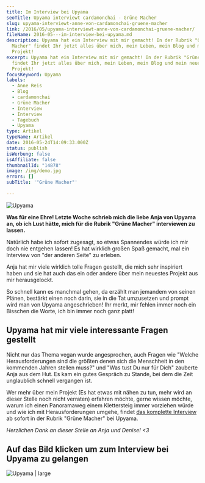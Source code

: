```yaml
---
title: Im Interview bei Upyama
seoTitle: Upyama interviewt cardamonchai - Grüne Macher
slug: upyama-interviewt-anne-von-cardamonchai-gruene-macher
link: /2016/05/upyama-interviewt-anne-von-cardamonchai-gruene-macher/
fileName: 2016-05---im-interview-bei-upyama.md
description: Upyama hat ein Interview mit mir gemacht! In der Rubrik "Grüne
  Macher" findet Ihr jetzt alles über mich, mein Leben, mein Blog und mein neues
  Projekt!
excerpt: Upyama hat ein Interview mit mir gemacht! In der Rubrik "Grüne Macher"
  findet Ihr jetzt alles über mich, mein Leben, mein Blog und mein neues
  Projekt!
focusKeyword: Upyama
labels:
  - Anne Reis
  - Blog
  - cardamonchai
  - Grüne Macher
  - Interview
  - Interview
  - Tagebuch
  - Upyama
type: Artikel
typeName: Artikel
date: 2016-05-24T14:09:33.000Z
status: publish
isWerbung: false
isAffiliate: false
thumbnailId: "14878"
image: /img/demo.jpg
errors: []
subTitle: '"Grüne Macher"'
  
---
```


![Upyama](http://cardamonchai.com/wp-content/uploads/2016/05/Selbstgenähter-Umschlag-640x640.jpg)

**Was für eine Ehre! Letzte Woche schrieb mich die liebe Anja von Upyama an, ob
ich Lust hätte, mich für die Rubrik "Grüne Macher" interviewen zu lassen.**

Natürlich habe ich sofort zugesagt, so etwas Spannendes würde ich mir doch nie
entgehen lassen! Es hat wirklich großen Spaß gemacht, mal ein Interview von "der
anderen Seite" zu erleben.

Anja hat mir viele wirklich tolle Fragen gestellt, die mich sehr inspiriert
haben und sie hat auch das ein oder andere über mein neuestes Projekt aus mir
herausgelockt.

So schnell kann es manchmal gehen, da erzählt man jemandem von seinen Plänen,
bestärkt einen noch darin, sie in die Tat umzusetzen und prompt wird man von
Upyama angeschrieben! Ihr merkt, mir fehlen immer noch ein Bisschen die Worte,
ich bin immer noch ganz platt!

## Upyama hat mir viele interessante Fragen gestellt

Nicht nur das Thema vegan wurde angesprochen, auch Fragen wie "Welche
Herausforderungen sind die größten denen sich die Menschheit in den kommenden
Jahren stellen muss?" und "Was tust Du nur für Dich" zauberte Anja aus dem Hut.
Es kam ein gutes Gespräch zu Stande, bei dem die Zeit unglaublich schnell
vergangen ist.

Wer mehr über mein Projekt (Es hat etwas mit nähen zu tun, mehr wird an dieser
Stelle noch nicht verraten) erfahren möchte, gerne wissen möchte, warum ich
einen Panoramaweg einem Klettersteig immer vorziehen würde und wie ich mit
Herausforderungen umgehe, findet
[das komplette Interview](http://www.upyama.de/anne-reis-cardamonchai/) ab
sofort in der Rubrik "Grüne Macher" bei Upyama.

_Herzlichen Dank an dieser Stelle an Anja und Denise! &lt;3_

## Auf das Bild klicken um zum Interview bei Upyama zu gelangen

![Upyama | large](http://cardamonchai.com/wp-content/uploads/2016/05/Bildschirmfoto-2016-05-24-um-15.45.28-800x853.png)

[](http://www.upyama.de/anne-reis-cardamonchai/)

  
